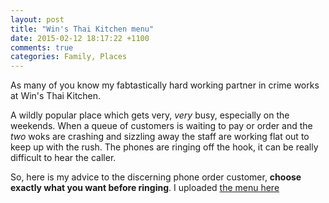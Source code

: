 ```yaml
---
layout: post
title: "Win's Thai Kitchen menu"
date: 2015-02-12 18:17:22 +1100
comments: true
categories: Family, Places
---
```

As many of you know my fabtastically hard working partner in crime works at Win's Thai Kitchen. 

A wildly popular place which gets very, *very* busy, especially on the weekends. When a queue of customers is waiting to pay or order and the *two* woks are crashing and sizzling away the staff are working flat out to keep up with the rush. The phones are ringing off the hook, it can be really difficult to hear the caller. 

So, here is my advice to the discerning phone order customer, __choose exactly what you want before ringing__. I uploaded [the menu here](http://utils.tregeagle.com/downloads/winsthai)